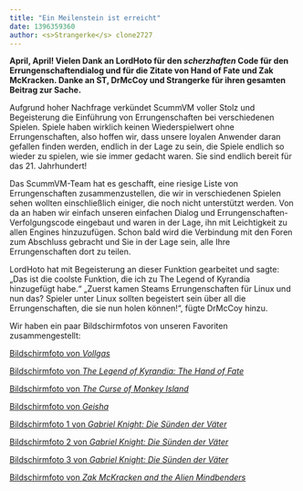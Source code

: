 ```yaml
---
title: "Ein Meilenstein ist erreicht"
date: 1396359360
author: <s>Strangerke</s> clone2727
---
```


**April, April! Vielen Dank an LordHoto für den *scherzhaften* Code für den Errungenschaftendialog und für die Zitate von Hand of Fate und Zak McKracken. Danke an ST, DrMcCoy und Strangerke für ihren gesamten Beitrag zur Sache.**

Aufgrund hoher Nachfrage verkündet ScummVM voller Stolz und Begeisterung die Einführung von Errungenschaften bei verschiedenen Spielen. Spiele haben wirklich keinen Wiederspielwert ohne Errungenschaften, also hoffen wir, dass unsere loyalen Anwender daran gefallen finden werden, endlich in der Lage zu sein, die Spiele endlich so wieder zu spielen, wie sie immer gedacht waren. Sie sind endlich bereit für das 21. Jahrhundert!

Das ScummVM-Team hat es geschafft, eine riesige Liste von Errungenschaften zusammenzustellen, die wir in verschiedenen Spielen sehen wollten einschließlich einiger, die noch nicht unterstützt werden. Von da an haben wir einfach unseren einfachen Dialog und Errungenschaften-Verfolgungscode eingebaut und waren in der Lage, ihn mit Leichtigkeit zu allen Engines hinzuzufügen. Schon bald wird die Verbindung mit den Foren zum Abschluss gebracht und Sie in der Lage sein, alle Ihre Errungenschaften dort zu teilen.

LordHoto hat mit Begeisterung an dieser Funktion gearbeitet und sagte: „Das ist die coolste Funktion, die ich zu The Legend of Kyrandia hinzugefügt habe.“ „Zuerst kamen Steams Errungenschaften für Linux und nun das? Spieler unter Linux sollten begeistert sein über all die Errungenschaften, die sie nun holen können!“, fügte DrMcCoy hinzu.

Wir haben ein paar Bildschirmfotos von unseren Favoriten zusammengestellt:

[Bildschirmfoto von *Vollgas*](/data/news/de/20140401_1.png)

[Bildschirmfoto von *The Legend of Kyrandia: The Hand of Fate*](/data/news/de/20140401_2.png)

[Bildschirmfoto von *The Curse of Monkey Island*](/data/news/de/20140401_3.png)

[Bildschirmfoto von *Geisha*](/data/news/de/20140401_4.png)

[Bildschirmfoto 1 von *Gabriel Knight: Die Sünden der Väter*](/data/news/de/20140401_5.png)

[Bildschirmfoto 2 von *Gabriel Knight: Die Sünden der Väter*](/data/news/de/20140401_6.png)

[Bildschirmfoto 3 von *Gabriel Knight: Die Sünden der Väter*](/data/news/de/20140401_7.png)

[Bildschirmfoto von *Zak McKracken and the Alien Mindbenders*](/data/news/de/20140401_8.png)
